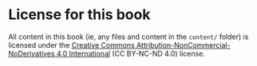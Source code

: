 # License for this book

All content in this book (ie, any files and content in the `content/` folder)
is licensed under the [Creative Commons Attribution-NonCommercial-NoDerivatives 4.0 International](https://creativecommons.org/licenses/by-nc-nd/4.0/)
(CC BY-NC-ND 4.0) license.
